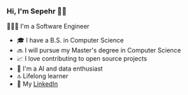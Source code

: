 ### Hi, I'm Sepehr 👋🏼

👨🏻‍💻  I'm a Software Engineer
* 🎓  I have a B.S. in Computer Science
* 🔜  I will pursue my Master's degree in Computer Science
* 📈  I love contributing to open source projects
* 👀  I'm a AI and data enthusiast
* 🔝  Lifelong learner
* 💼  My [LinkedIn](https://www.linkedin.com/in/sepehr-jalali/)

<!---
sepehrjf/sepehrjf is a ✨ special ✨ repository because its `README.md` (this file) appears on your GitHub profile.
You can click the Preview link to take a look at your changes.
--->
